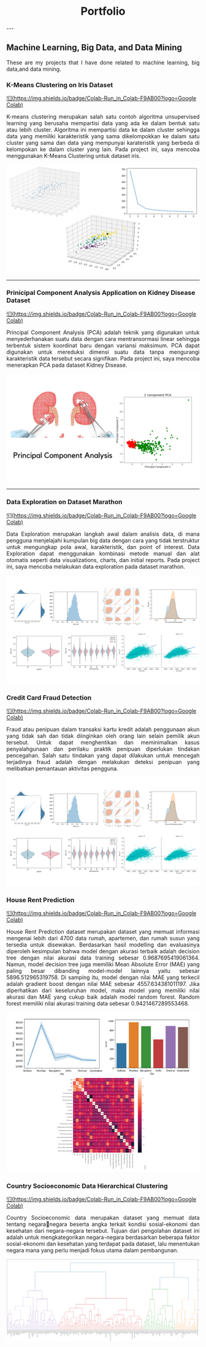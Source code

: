 <h1 align="center"> Portfolio </h1>
---

## Machine Learning, Big Data, and Data Mining
<p align="justify"> These are my projects that I have done related to machine learning, big data,and data mining. </p>

### K-Means Clustering on Iris Dataset
[![](https://img.shields.io/badge/Colab-Run_in_Colab-F9AB00?logo=Google Colab)](https://colab.research.google.com/drive/1mL94ksbf27LqeJf5X_cX95np5yA4qG-H?usp=sharing) 
<p align="justify"> K-means clustering merupakan salah satu contoh algoritma unsupervised learning yang berusaha mempartisi data yang ada ke dalam bentuk satu atau lebih cluster. Algoritma ini mempartisi data ke dalam cluster sehingga data yang memiliki karakteristik yang sama dikelompokkan ke dalam satu cluster yang sama dan data yang mempunyai karateristik yang berbeda di kelompokan ke dalam cluster yang lain. Pada project ini, saya mencoba menggunakan K-Means Clustering untuk dataset iris. </p>
<img src="images/project1.png?raw=true"/>

---
### Prinicipal Component Analysis Application on Kidney Disease Dataset
[![](https://img.shields.io/badge/Colab-Run_in_Colab-F9AB00?logo=Google Colab)](https://colab.research.google.com/drive/1QDEdfUXdieEAFGMOcZnBShEOBGvoMaRm?usp=sharing) 
<p align="justify"> Principal Component Analysis (PCA) adalah teknik yang digunakan untuk menyederhanakan suatu data dengan cara mentransormasi linear sehingga terbentuk sistem koordinat baru dengan variansi maksimum. PCA dapat digunakan untuk mereduksi dimensi suatu data tanpa mengurangi karakteristik data tersebut secara signifikan. Pada project ini, saya mencoba menerapkan PCA pada dataset Kidney Disease. </p>
<img src="images/project2.png?raw=true"/>

---
### Data Exploration on Dataset Marathon
[![](https://img.shields.io/badge/Colab-Run_in_Colab-F9AB00?logo=Google Colab)](https://colab.research.google.com/drive/1nEqJyygDkMe71iM_5BNtFnsWpPJBglBW?usp=sharing)
<p align="justify"> Data Exploration merupakan langkah awal dalam analisis data, di mana pengguna menjelajahi kumpulan big data dengan cara yang tidak terstruktur untuk mengungkap pola awal, karakteristik, dan point of interest. Data Exploration dapat menggunakan kombinasi metode manual dan alat otomatis seperti data visualizations, charts, dan initial reports. Pada project ini, saya mencoba melakukan data exploration pada dataset marathon. </p>
<img src="images/project3.png?raw=true"/>

### Credit Card Fraud Detection
[![](https://img.shields.io/badge/Colab-Run_in_Colab-F9AB00?logo=Google Colab)](https://colab.research.google.com/drive/1HRuKn6dMID-cWiGWyMkVVcuRtFoX08my?usp=sharing) 
<p align="justify"> Fraud atau penipuan dalam transaksi kartu kredit adalah penggunaan akun yang tidak sah dan tidak diinginkan oleh orang lain selain pemilik akun tersebut. Untuk dapat menghentikan dan meminimalkan kasus penyalahgunaan dan perilaku praktik penipuan diperlukan tindakan pencegahan. Salah satu tindakan yang dapat dilakukan untuk mencegah terjadinya fraud adalah dengan melakukan deteksi penipuan yang melibatkan pemantauan aktivitas pengguna.</p>
<img src="images/project3.png?raw=true"/>

### House Rent Prediction
[![](https://img.shields.io/badge/Colab-Run_in_Colab-F9AB00?logo=Google Colab)](https://colab.research.google.com/drive/1UD553SJSvaiM4owYApj7UV_7MchrOGHo?usp=sharing) 
<p align="justify"> House Rent Prediction dataset merupakan dataset yang memuat informasi mengenai lebih dari 4700 data rumah, apartemen, dan rumah susun yang tersedia untuk disewakan. Berdasarkan hasil modelling dan evaluasinya diperoleh kesimpulan bahwa model dengan akurasi terbaik adalah decision tree dengan nilai akurasi data training sebesar 0.9687695419061364. Namun, model decision tree juga memiliki Mean Absolute Error (MAE) yang paling besar dibanding model-model lainnya yaitu sebesar 5896.512965319758. Di samping itu, model dengan nilai MAE yang terkecil adalah gradient boost dengan nilai MAE sebesar 4557.634381011197. Jika diperhatikan dari keseluruhan model, maka model yang memiliki nilai akurasi dan MAE yang cukup baik adalah model random forest. Random forest memiliki nilai akurasi training data sebesar 0.9421467289553468. </p>
<img src="images/regresi.png?raw=true"/>

### Country Socioeconomic Data Hierarchical Clustering
[![](https://img.shields.io/badge/Colab-Run_in_Colab-F9AB00?logo=Google Colab)](https://colab.research.google.com/drive/15AR71KOTCa2lFZTEeawXWtLxZZnh_lJp?usp=sharing) 
<p align="justify"> Country Socioeconomic data merupakan dataset yang memuat data tentang negaranegara beserta angka terkait kondisi sosial-ekonomi dan kesehatan dari negara-negara tersebut. Tujuan dari pengolahan dataset ini adalah untuk mengkategorikan negara-negara berdasarkan beberapa faktor sosial-ekonomi dan kesehatan yang terdapat pada dataset, lalu menentukan negara mana yang perlu menjadi fokus utama dalam pembangunan. </p>
<img src="images/clustering.png?raw=true"/>
